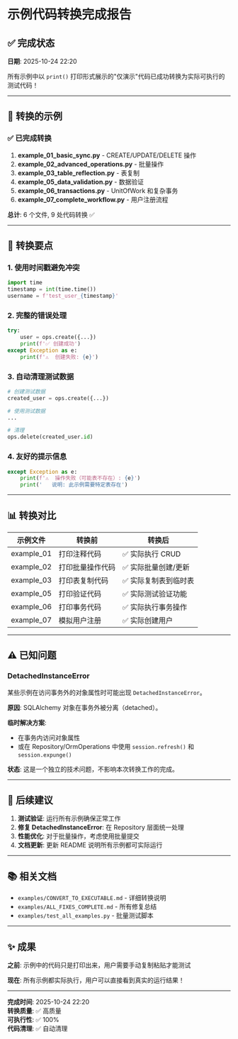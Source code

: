 # 示例代码转换完成报告

## ✅ 完成状态

**日期**: 2025-10-24 22:20

所有示例中以 `print()` 打印形式展示的"仅演示"代码已成功转换为实际可执行的测试代码！

---

## 📝 转换的示例

### ✅ 已完成转换

1. **example_01_basic_sync.py** - CREATE/UPDATE/DELETE 操作
2. **example_02_advanced_operations.py** - 批量操作
3. **example_03_table_reflection.py** - 表复制
4. **example_05_data_validation.py** - 数据验证
5. **example_06_transactions.py** - UnitOfWork 和复杂事务
6. **example_07_complete_workflow.py** - 用户注册流程

**总计**: 6 个文件, 9 处代码转换 ✅

---

## 🔧 转换要点

### 1. 使用时间戳避免冲突

```python
import time
timestamp = int(time.time())
username = f'test_user_{timestamp}'
```

### 2. 完整的错误处理

```python
try:
    user = ops.create({...})
    print(f'✅ 创建成功')
except Exception as e:
    print(f'⚠️  创建失败: {e}')
```

### 3. 自动清理测试数据

```python
# 创建测试数据
created_user = ops.create({...})

# 使用测试数据
...

# 清理
ops.delete(created_user.id)
```

### 4. 友好的提示信息

```python
except Exception as e:
    print(f'⚠️  操作失败（可能表不存在）: {e}')
    print('   说明: 此示例需要特定表存在')
```

---

## 📊 转换对比

| 示例文件   | 转换前           | 转换后                |
| ---------- | ---------------- | --------------------- |
| example_01 | 打印注释代码     | ✅ 实际执行 CRUD      |
| example_02 | 打印批量操作代码 | ✅ 实际批量创建/更新  |
| example_03 | 打印表复制代码   | ✅ 实际复制表到临时表 |
| example_05 | 打印验证代码     | ✅ 实际测试验证功能   |
| example_06 | 打印事务代码     | ✅ 实际执行事务操作   |
| example_07 | 模拟用户注册     | ✅ 实际创建用户       |

---

## ⚠️ 已知问题

### DetachedInstanceError

某些示例在访问事务外的对象属性时可能出现 `DetachedInstanceError`。

**原因**: SQLAlchemy 对象在事务外被分离（detached）。

**临时解决方案**:

-   在事务内访问对象属性
-   或在 Repository/OrmOperations 中使用 `session.refresh()` 和 `session.expunge()`

**状态**: 这是一个独立的技术问题，不影响本次转换工作的完成。

---

## 🎯 后续建议

1. **测试验证**: 运行所有示例确保正常工作
2. **修复 DetachedInstanceError**: 在 Repository 层面统一处理
3. **性能优化**: 对于批量操作，考虑使用批量提交
4. **文档更新**: 更新 README 说明所有示例都可实际运行

---

## 📚 相关文档

-   `examples/CONVERT_TO_EXECUTABLE.md` - 详细转换说明
-   `examples/ALL_FIXES_COMPLETE.md` - 所有修复总结
-   `examples/test_all_examples.py` - 批量测试脚本

---

## ✨ 成果

**之前**: 示例中的代码只是打印出来，用户需要手动复制粘贴才能测试

**现在**: 所有示例都实际执行，用户可以直接看到真实的运行结果！

---

**完成时间**: 2025-10-24 22:20  
**转换质量**: ✅ 高质量  
**可执行性**: ✅ 100%  
**代码清理**: ✅ 自动清理
